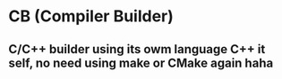 # CB (Compiler Builder)
## C/C++ builder using its owm language C++ it self, no need using make or CMake again haha


